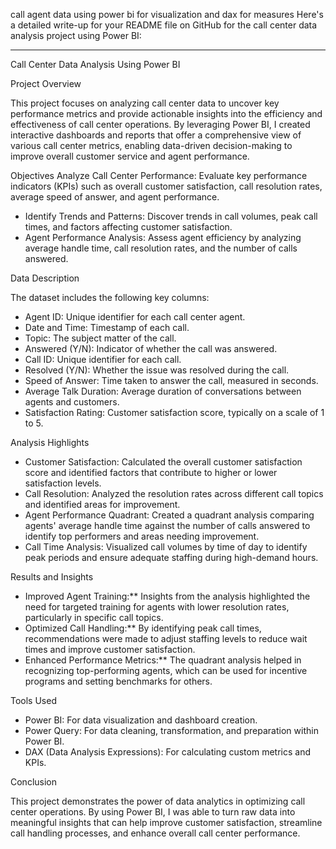 call agent data using power bi for visualization and dax for measures
Here's a detailed write-up for your README file on GitHub for the call center data analysis project using Power BI:

---

Call Center Data Analysis Using Power BI

Project Overview

This project focuses on analyzing call center data to uncover key performance metrics and provide actionable insights into the efficiency and effectiveness of call center operations. By leveraging Power BI, I created interactive dashboards and reports that offer a comprehensive view of various call center metrics, enabling data-driven decision-making to improve overall customer service and agent performance.

Objectives
Analyze Call Center Performance: Evaluate key performance indicators (KPIs) such as overall customer satisfaction, call resolution rates, average speed of answer, and agent performance.
- Identify Trends and Patterns: Discover trends in call volumes, peak call times, and factors affecting customer satisfaction.
- Agent Performance Analysis: Assess agent efficiency by analyzing average handle time, call resolution rates, and the number of calls answered.

 Data Description

The dataset includes the following key columns:
- Agent ID: Unique identifier for each call center agent.
- Date and Time: Timestamp of each call.
- Topic: The subject matter of the call.
- Answered (Y/N): Indicator of whether the call was answered.
- Call ID: Unique identifier for each call.
- Resolved (Y/N): Whether the issue was resolved during the call.
- Speed of Answer: Time taken to answer the call, measured in seconds.
- Average Talk Duration: Average duration of conversations between agents and customers.
- Satisfaction Rating: Customer satisfaction score, typically on a scale of 1 to 5.

Analysis Highlights

- Customer Satisfaction: Calculated the overall customer satisfaction score and identified factors that contribute to higher or lower satisfaction levels.
- Call Resolution: Analyzed the resolution rates across different call topics and identified areas for improvement.
- Agent Performance Quadrant: Created a quadrant analysis comparing agents' average handle time against the number of calls answered to identify top performers and areas needing improvement.
- Call Time Analysis: Visualized call volumes by time of day to identify peak periods and ensure adequate staffing during high-demand hours.

Results and Insights

- Improved Agent Training:** Insights from the analysis highlighted the need for targeted training for agents with lower resolution rates, particularly in specific call topics.
- Optimized Call Handling:** By identifying peak call times, recommendations were made to adjust staffing levels to reduce wait times and improve customer satisfaction.
- Enhanced Performance Metrics:** The quadrant analysis helped in recognizing top-performing agents, which can be used for incentive programs and setting benchmarks for others.

Tools Used

- Power BI: For data visualization and dashboard creation.
- Power Query: For data cleaning, transformation, and preparation within Power BI.
- DAX (Data Analysis Expressions): For calculating custom metrics and KPIs.

Conclusion

This project demonstrates the power of data analytics in optimizing call center operations. By using Power BI, I was able to turn raw data into meaningful insights that can help improve customer satisfaction, streamline call handling processes, and enhance overall call center performance.

 
